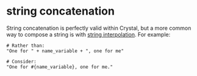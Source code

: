 # string concatenation

String concatenation is perfectly valid within Crystal, but a more common way to compose a string is with [string interpolation][interpolation].
For example:

```crystal
# Rather than:
"One for " + name_variable + ", one for me"

# Consider:
"One for #{name_variable}, one for me."
```

[interpolation]: https://crystal-lang.org/reference/latest/syntax_and_semantics/literals/string.html#interpolation
